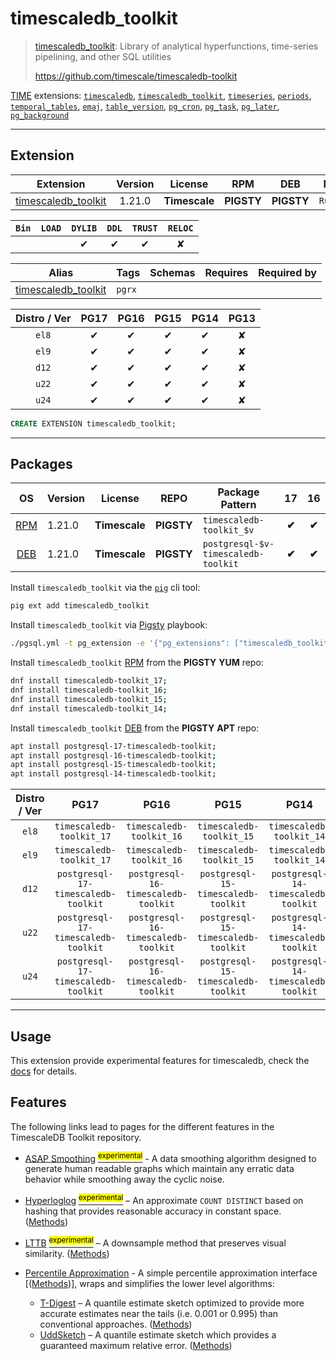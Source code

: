 # timescaledb_toolkit


> [timescaledb_toolkit](https://github.com/timescale/timescaledb-toolkit): Library of analytical hyperfunctions, time-series pipelining, and other SQL utilities
>
> https://github.com/timescale/timescaledb-toolkit





[TIME](/time) extensions: [`timescaledb`](/timescaledb), [`timescaledb_toolkit`](/timescaledb_toolkit), [`timeseries`](/timeseries), [`periods`](/periods), [`temporal_tables`](/temporal_tables), [`emaj`](/emaj), [`table_version`](/table_version), [`pg_cron`](/pg_cron), [`pg_task`](/pg_task), [`pg_later`](/pg_later), [`pg_background`](/pg_background)


-------
## Extension


| Extension | Version | License | RPM | DEB | PL |
|-----------|:-------:|:-------:|:---:|:---:|:--:|
| [timescaledb_toolkit](https://github.com/timescale/timescaledb-toolkit) | 1.21.0 | **<span class="tcwarn">Timescale</span>** | **<span class="tcwarn">PIGSTY</span>** | **<span class="tcwarn">PIGSTY</span>** | `Rust` |



| `Bin` | `LOAD` | `DYLIB` | `DDL` | `TRUST` | `RELOC` |
|:-----:|:------:|:-------:|:-----:|:-------:|:-------:|
|  |  | <span class="tcblue">✔</span> | <span class="tcblue">✔</span> | <span class="tcblue">✔</span> | <span class="tcwarn">✘</span> |



| Alias | Tags | Schemas | Requires | Required by |
|-------|------|---------|----------|-------------|
| [timescaledb_toolkit](/timescaledb_toolkit) | `pgrx` |  |  |  |



| Distro / Ver | PG17 | PG16 | PG15 | PG14 | PG13 |
|:------------:|:----:|:----:|:----:|:----:|:----:|
| `el8` | <span class="tcblue">✔</span> | <span class="tcblue">✔</span> | <span class="tcblue">✔</span> | <span class="tcblue">✔</span> | <span class="tcred">✘</span> |
| `el9` | <span class="tcblue">✔</span> | <span class="tcblue">✔</span> | <span class="tcblue">✔</span> | <span class="tcblue">✔</span> | <span class="tcred">✘</span> |
| `d12` | <span class="tcblue">✔</span> | <span class="tcblue">✔</span> | <span class="tcblue">✔</span> | <span class="tcblue">✔</span> | <span class="tcred">✘</span> |
| `u22` | <span class="tcblue">✔</span> | <span class="tcblue">✔</span> | <span class="tcblue">✔</span> | <span class="tcblue">✔</span> | <span class="tcred">✘</span> |
| `u24` | <span class="tcblue">✔</span> | <span class="tcblue">✔</span> | <span class="tcblue">✔</span> | <span class="tcblue">✔</span> | <span class="tcred">✘</span> |





```sql
CREATE EXTENSION timescaledb_toolkit;
```

-----------


## Packages


| OS | Version | License | REPO | Package Pattern | 17 | 16 | 15 | 14 | 13 | Dependency |
|:--:|---------|:-------:|:----:|-----------------|:--:|:--:|:--:|:--:|:--:|------------|
| [RPM](/rpm) | 1.21.0 | **<span class="tcwarn">Timescale</span>** | **<span class="tcwarn">PIGSTY</span>** | `timescaledb-toolkit_$v` | **<span class="tcwarn">✔</span>** | **<span class="tcwarn">✔</span>** | **<span class="tcwarn">✔</span>** | **<span class="tcwarn">✔</span>** |  |  |
| [DEB](/deb) | 1.21.0 | **<span class="tcwarn">Timescale</span>** | **<span class="tcwarn">PIGSTY</span>** | `postgresql-$v-timescaledb-toolkit` | **<span class="tcwarn">✔</span>** | **<span class="tcwarn">✔</span>** | **<span class="tcwarn">✔</span>** | **<span class="tcwarn">✔</span>** |  |  |



Install `timescaledb_toolkit` via the [`pig`](https://github.com/pgsty/pig) cli tool:

```bash
pig ext add timescaledb_toolkit
```


Install `timescaledb_toolkit` via [Pigsty](https://pigsty.io/docs/pgext/usage/install/) playbook:

```bash
./pgsql.yml -t pg_extension -e '{"pg_extensions": ["timescaledb_toolkit"]}'
```


Install `timescaledb_toolkit` [RPM](/rpm) from the **<span class="tcwarn">PIGSTY</span>** **YUM** repo:

```bash
dnf install timescaledb-toolkit_17;
dnf install timescaledb-toolkit_16;
dnf install timescaledb-toolkit_15;
dnf install timescaledb-toolkit_14;
```


Install `timescaledb_toolkit` [DEB](/deb) from the **<span class="tcwarn">PIGSTY</span>** **APT** repo:

```bash
apt install postgresql-17-timescaledb-toolkit;
apt install postgresql-16-timescaledb-toolkit;
apt install postgresql-15-timescaledb-toolkit;
apt install postgresql-14-timescaledb-toolkit;
```




| Distro / Ver | PG17 | PG16 | PG15 | PG14 | PG13 |
|:------------:|:----:|:----:|:----:|:----:|:----:|
| `el8` | `timescaledb-toolkit_17` | `timescaledb-toolkit_16` | `timescaledb-toolkit_15` | `timescaledb-toolkit_14` | <span class="tcred">✘</span> |
| `el9` | `timescaledb-toolkit_17` | `timescaledb-toolkit_16` | `timescaledb-toolkit_15` | `timescaledb-toolkit_14` | <span class="tcred">✘</span> |
| `d12` | `postgresql-17-timescaledb-toolkit` | `postgresql-16-timescaledb-toolkit` | `postgresql-15-timescaledb-toolkit` | `postgresql-14-timescaledb-toolkit` | <span class="tcred">✘</span> |
| `u22` | `postgresql-17-timescaledb-toolkit` | `postgresql-16-timescaledb-toolkit` | `postgresql-15-timescaledb-toolkit` | `postgresql-14-timescaledb-toolkit` | <span class="tcred">✘</span> |
| `u24` | `postgresql-17-timescaledb-toolkit` | `postgresql-16-timescaledb-toolkit` | `postgresql-15-timescaledb-toolkit` | `postgresql-14-timescaledb-toolkit` | <span class="tcred">✘</span> |





--------

## Usage

This extension provide experimental features for timescaledb, check the [docs](https://github.com/timescale/timescaledb-toolkit/tree/main/docs) for details.

## Features

The following links lead to pages for the different features in the TimescaleDB Toolkit repository.

- [ASAP Smoothing](asap.md) [<sup><mark>experimental</mark></sup>](/docs/README.md#tag-notes) - A data smoothing algorithm designed to generate human readable graphs which maintain any erratic data behavior while smoothing away the cyclic noise.
- [Hyperloglog](hyperloglog.md) [<sup><mark>experimental</mark></sup>](/docs/README.md#tag-notes) – An approximate `COUNT DISTINCT` based on hashing that provides reasonable accuracy in constant space. ([Methods](hyperloglog.md#hyperloglog_api))
- [LTTB](lttb.md) [<sup><mark>experimental</mark></sup>](/docs/README.md#tag-notes) – A downsample method that preserves visual similarity. ([Methods](lttb.md#api))

- [Percentile Approximation](percentile_approximation.md) - A simple percentile approximation interface [([Methods](percentile_approximation.md#api))], wraps and simplifies the lower level algorithms:
    - [T-Digest](tdigest.md) – A quantile estimate sketch optimized to provide more accurate estimates near the tails (i.e. 0.001 or 0.995) than conventional approaches. ([Methods](tdigest#tdigest_api))
    - [UddSketch](uddsketch.md) – A quantile estimate sketch which provides a guaranteed maximum relative error. ([Methods](uddsketch.md#uddsketch_api))
